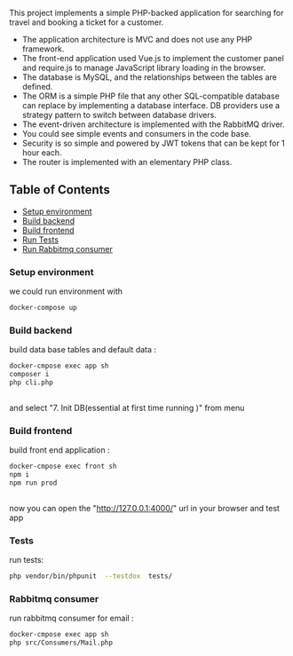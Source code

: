 This project implements a simple PHP-backed application for searching for travel and booking a ticket for a customer. 

* The application architecture is MVC and does not use any PHP framework. 
* The front-end application used Vue.js to implement the customer panel and require.js to manage JavaScript library loading in the browser. 
* The database is MySQL, and the relationships between the tables are defined. 
* The ORM is a simple PHP file that any other SQL-compatible database can replace by implementing a database interface. DB providers use a strategy pattern to switch between database drivers. 
* The event-driven architecture is implemented with the RabbitMQ driver.
* You could see simple events and consumers in the code base.
*  Security is so simple and powered by JWT tokens that can be kept for 1 hour each. 
* The router is implemented with an elementary PHP class.

## Table of Contents

- [Setup environment](#setup-environment)
- [Build backend](#build-backend)
- [Build frontend](#build-frontend)
- [Run Tests](#tests)
- [Run Rabbitmq consumer](#rabbitmq-consumer)

### Setup environment

we could run environment with 
	
```sh
docker-compose up
``` 

### Build backend
build data base tables and default data : 

```sh
docker-cmpose exec app sh 
composer i
php cli.php
 
```
and select "7. Init DB(essential at first time running )" from menu


### Build frontend
build front end application  : 

```sh
docker-cmpose exec front sh 
npm i
npm run prod
 
```

now you can open the "http://127.0.0.1:4000/" url in your browser and test app

### Tests
run tests: 

```sh
php vendor/bin/phpunit  --testdox  tests/ 
```

### Rabbitmq consumer

run rabbitmq consumer for email : 
```sh
docker-cmpose exec app sh 
php src/Consumers/Mail.php
 
```
